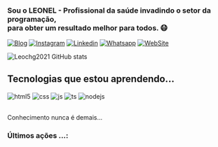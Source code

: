 ### Sou o LEONEL - Profissional da saúde invadindo o setor da programação, <br>para obter um resultado melhor para todos. 😷
[![Blog](https://img.shields.io/website?label=Cloudbyte_RXweb&style=for-the-badge&url=https://raioxnaweb.cloudbyte.com.br/)](https://raioxnaweb.cloudbyte.com.br)
[![Instagram](https://img.shields.io/badge/Instagram-E4405F?style=for-the-badge&logo=instagram&logoColor=white)]([https://instagram/raioxnaweb)
[![Linkedin](https://img.shields.io/badge/LinkedIn-0077B5?style=for-the-badge&logo=linkedin&logoColor=white)](https://br.linkedin.com/in/raioxnaweb)
[![Whatsapp](https://img.shields.io/badge/WhatsApp-25D366?style=for-the-badge&logo=whatsapp&logoColor=white)](https://wa.me/5551993136367")
[![WebSite](https://img.shields.io/badge/Website-21759B?style=for-the-badge&logo=wordpress&logoColor=white)](https://cloudbyte.com.br)


![Leochg2021 GitHub stats](https://github-readme-stats.vercel.app/api?username=leochg2021&show_icons=true&theme=dracula&count_private=true)

## Tecnologias que estou aprendendo...

<div style="display: inline_block">
  <img align="center" alt="html5" src="https://img.shields.io/badge/HTML5-E34F26?style=for-the-badge&logo=html5&logoColor=white" />
  <img align="center" alt="css" src="https://img.shields.io/badge/CSS3-1572B6?style=for-the-badge&logo=css3&logoColor=white" />
  <img align="center" alt="js" src="https://img.shields.io/badge/JavaScript-F7DF1E?style=for-the-badge&logo=javascript&logoColor=black" />
  <img align="center" alt="ts" src="https://img.shields.io/badge/TypeScript-007ACC?style=for-the-badge&logo=typescript&logoColor=white" />
  <img align="center" alt="nodejs" src="https://img.shields.io/badge/Node.js-43853D?style=for-the-badge&logo=node.js&logoColor=white" />
</div><br/>

Conhecimento nunca é demais...

### Últimos ações ...:
